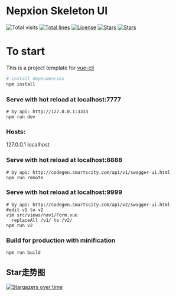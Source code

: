# Nepxion Skeleton UI 
![Total visits](https://komarev.com/ghpvc/?username=Nepxion&label=total%20visits&color=blue)  [![Total lines](https://tokei.rs/b1/github/Nepxion/SkeletonUI?category=lines)](https://tokei.rs/b1/github/Nepxion/SkeletonUI?category=lines)  [![License](https://img.shields.io/badge/License-Apache%202.0-blue.svg?label=license)](https://github.com/Nepxion/SkeletonUI/blob/master/LICENSE)  [![Stars](https://img.shields.io/github/stars/Nepxion/SkeletonUI.svg?label=Stars&tyle=flat&logo=GitHub)](https://github.com/Nepxion/SkeletonUI/stargazers)  [![Stars](https://gitee.com/Nepxion/SkeletonUI/badge/star.svg)](https://gitee.com/nepxion/SkeletonUI/stargazers)

# To start
This is a project template for [vue-cli](https://github.com/vuejs/vue-cli)

``` bash
# install dependencies
npm install
```

### Serve with hot reload at localhost:7777
```shell
# by api: http://127.0.0.1:3333
npm run dev
```
### Hosts:
127.0.0.1 localhost

### Serve with hot reload at localhost:8888
```shell
# by api: http://codegen.smartscity.com/api/v1/swagger-ui.html
npm run remote
```

### Serve with hot reload at localhost:9999
```shell 
# by api: http://codegen.smartscity.com/api/v2/swagger-ui.html
#edit v1 to v2
vim src/views/nav1/Form.vue
  replaceAll /v1/ to /v2/
npm run v2
```

### Build for production with minification
```shell
npm run build
```

## Star走势图
[![Stargazers over time](https://starchart.cc/Nepxion/SkeletonUI.svg)](https://starchart.cc/Nepxion/SkeletonUI)